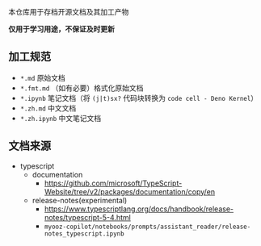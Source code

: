 本仓库用于存档开源文档及其加工产物

**仅用于学习用途，不保证及时更新**

## 加工规范

- `*.md` 原始文档
- `*.fmt.md` （如有必要）格式化原始文档
- `*.ipynb` 笔记文档（将 `(j|t)sx?` 代码块转换为 `code cell - Deno Kernel`）
- `*.zh.md` 中文文档
- `*.zh.ipynb` 中文笔记文档

## 文档来源

- typescript
  - documentation
    - https://github.com/microsoft/TypeScript-Website/tree/v2/packages/documentation/copy/en
  - release-notes(experimental)
    - https://www.typescriptlang.org/docs/handbook/release-notes/typescript-5-4.html
    - `myooz-copilot/notebooks/prompts/assistant_reader/release-notes_typescript.ipynb`
